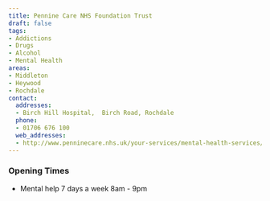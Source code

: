 ```yaml
---
title: Pennine Care NHS Foundation Trust
draft: false
tags:
- Addictions
- Drugs
- Alcohol
- Mental Health
areas:
- Middleton
- Heywood
- Rochdale
contact:
  addresses:
  - Birch Hill Hospital,  Birch Road, Rochdale
  phone:
  - 01706 676 100
  web_addresses:
  - http://www.penninecare.nhs.uk/your-services/mental-health-services/
---
```


### Opening Times
* Mental help 7 days a week 8am - 9pm

